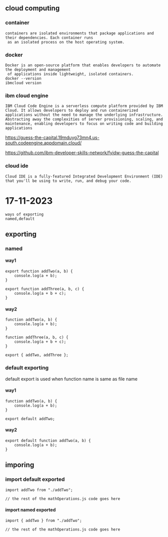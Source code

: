 ## cloud computing
### container
```
containers are isolated environments that package applications and their dependencies. Each container runs
 as an isolated process on the host operating system.
```
### docker
```
Docker is an open-source platform that enables developers to automate the deployment and management
 of applications inside lightweight, isolated containers.
docker --version
ibmcloud version
```
### ibm cloud engine
```
IBM Cloud Code Engine is a serverless compute platform provided by IBM Cloud. It allows developers to deploy and run containerized applications without the need to manage the underlying infrastructure. Abstracting away the complexities of server provisioning, scaling, and maintenance, enabling developers to focus on writing code and building applications
```
https://guess-the-capital.19mduyg73mn4.us-south.codeengine.appdomain.cloud/
<br>

https://github.com/ibm-developer-skills-network/fyidw-guess-the-capital
### cloud ide
```
Cloud IDE is a fully-featured Integrated Development Environment (IDE) that you'll be using to write, run, and debug your code.
```
# 17-11-2023
 ```
ways of exporting
named,default
```
## exporting
### named
#### way1
```
export function addTwo(a, b) {
    console.log(a + b);
}

export function addThree(a, b, c) {
    console.log(a + b + c);
}
```
#### way2
```
function addTwo(a, b) {
    console.log(a + b);
}

function addThree(a, b, c) {
    console.log(a + b + c);
}

export { addTwo, addThree };
```
### default exporting 
default export is used when function name is same as file name
#### way1
```
function addTwo(a, b) {
    console.log(a + b);
}

export default addTwo;
```
#### way2
```
export default function addTwo(a, b) {
    console.log(a + b);
}
```
## imporing
### import default exported
```
import addTwo from "./addTwo";

// the rest of the mathOperations.js code goes here
```
#### import named exported 
```
import { addTwo } from "./addTwo";

// the rest of the mathOperations.js code goes here
```

